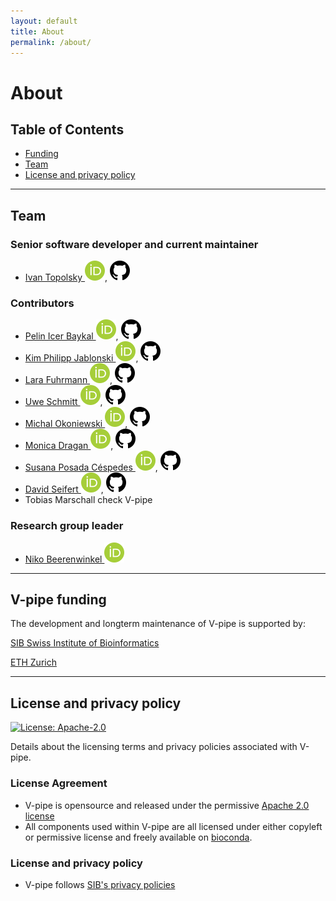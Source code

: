 ```yaml
---
layout: default
title: About
permalink: /about/
---
```


# About

## Table of Contents
- [Funding](#funding)
- [Team](#team)
- [License and privacy policy](#license-and-privacy-policy)

---

## Team

### Senior software developer and current maintainer

- [Ivan Topolsky ![orcid]](https://orcid.org/0000-0002-7561-0810), [![github]](https://github.com/dryak)

### Contributors

- [Pelin Icer Baykal ![orcid]](https://orcid.org/0000-0002-9542-5292), [![github]](https://github.com/picerbaykal)
- [Kim Philipp Jablonski ![orcid]](https://orcid.org/0000-0002-4166-4343), [![github]](https://github.com/kpj)
- [Lara Fuhrmann ![orcid]](https://orcid.org/0000-0001-6405-0654), [![github]](https://github.com/LaraFuhrmann)
- [Uwe Schmitt ![orcid]](https://orcid.org/0000-0002-4658-0616), [![github]](https://github.com/uweschmitt)
- [Michal Okoniewski ![orcid]](https://orcid.org/0000-0003-4722-4506), [![github]](https://github.com/michalogit)
- [Monica Dragan ![orcid]](https://orcid.org/0000-0002-7719-5892), [![github]](https://github.com/monicadragan)
- [Susana Posada Céspedes ![orcid]](https://orcid.org/0000-0002-7459-8186), [![github]](https://github.com/sposadac)
- [David Seifert ![orcid]](https://orcid.org/0000-0003-4739-5110), [![github]](https://github.com/SoapZA)
- Tobias Marschall
check V-pipe

### Research group leader

- [Niko Beerenwinkel ![orcid]](https://orcid.org/0000-0002-0573-6119)

[github]: assets/img/icon-github.svg
[orcid]: assets/img/icon-ORICID.svg

---

## V-pipe funding

The development and longterm maintenance of V-pipe is supported by:

[SIB Swiss Institute of Bioinformatics](https://www.sib.swiss/)

[ETH Zurich](https://www.ethz.ch/)

<!-- ### Grants -->

---

## License and privacy policy

[![License: Apache-2.0](https://img.shields.io/badge/License-Apache_2.0-yellow.svg?style=flat)](https://opensource.org/license/apache-2-0)

Details about the licensing terms and privacy policies associated with V-pipe.

### License Agreement
- V-pipe is opensource and released under the permissive [Apache 2.0 license](https://opensource.org/license/apache-2-0)
- All components used within V-pipe are all licensed under either copyleft or permissive license and freely available on [bioconda](https://bioconda.github.io/).

### License and privacy policy
- V-pipe follows [SIB's privacy policies](https://www.sib.swiss/privacy-policy)
